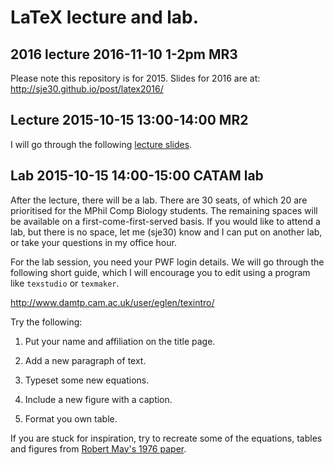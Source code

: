 # LaTeX lecture and lab.

## 2016 lecture 2016-11-10 1-2pm MR3

Please note this repository is for 2015.  Slides for 2016 are at:
http://sje30.github.io/post/latex2016/



## Lecture 2015-10-15 13:00-14:00 MR2

I will go through the following [lecture slides](latex101-4up.pdf).


## Lab 2015-10-15 14:00-15:00 CATAM lab

After the lecture, there will be a lab.  There are 30 seats, of which
20 are prioritised for the MPhil Comp Biology students.  The remaining
spaces will be available on a first-come-first-served basis.  If you
would like to attend a lab, but there is no space, let me (sje30) know
and I can put on another lab, or take your questions in my office
hour.

For the lab session, you need your PWF login details.  We will go
through the following short guide, which I will encourage you to edit
using  a program like `texstudio` or `texmaker`.

http://www.damtp.cam.ac.uk/user/eglen/texintro/

Try the following:

1. Put your name and affiliation on the title page.

2. Add a new paragraph of text.

3. Typeset some new equations.

4. Include a new figure with a caption.

5. Format you own table.

If you are stuck for inspiration, try to recreate some of the
equations, tables and figures from
[Robert May's 1976 paper](https://paperpile.com/shared/lVa1BI).











